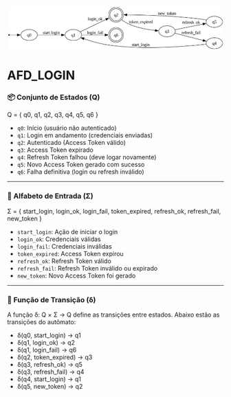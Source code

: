 ![](AFD.jpeg)
# AFD_LOGIN
### 📦 Conjunto de Estados (Q)

Q = { q0, q1, q2, q3, q4, q5, q6 }

- `q0`: Início (usuário não autenticado)
- `q1`: Login em andamento (credenciais enviadas)
- `q2`: Autenticado (Access Token válido)
- `q3`: Access Token expirado
- `q4`: Refresh Token falhou (deve logar novamente)
- `q5`: Novo Access Token gerado com sucesso
- `q6`: Falha definitiva (login ou refresh inválido)

---

### 🔡 Alfabeto de Entrada (Σ)

Σ = { start_login, login_ok, login_fail, token_expired, refresh_ok, refresh_fail, new_token }

- `start_login`: Ação de iniciar o login
- `login_ok`: Credenciais válidas
- `login_fail`: Credenciais inválidas
- `token_expired`: Access Token expirou
- `refresh_ok`: Refresh Token válido
- `refresh_fail`: Refresh Token inválido ou expirado
- `new_token`: Novo Access Token foi gerado

---

### 🔁 Função de Transição (δ)

A função δ: Q × Σ → Q define as transições entre estados. Abaixo estão as transições do autômato:

- δ(q0, start_login) → q1
- δ(q1, login_ok) → q2
- δ(q1, login_fail) → q6
- δ(q2, token_expired) → q3
- δ(q3, refresh_ok) → q5
- δ(q3, refresh_fail) → q4
- δ(q4, start_login) → q1
- δ(q5, new_token) → q2

